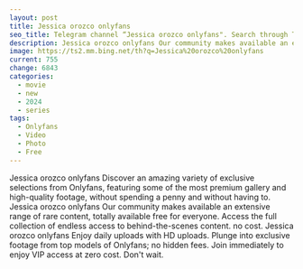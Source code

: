 ```yaml
---
layout: post
title: Jessica orozco onlyfans
seo_title: Telegram channel “Jessica orozco onlyfans". Search through Telegram channels. Catalog of telegram channels.
description: Jessica orozco onlyfans Our community makes available an extensive range of rare content
image: https://ts2.mm.bing.net/th?q=Jessica%20orozco%20onlyfans
current: 755
change: 6843
categories:
  - movie
  - new
  - 2024
  - series
tags: 
  - Onlyfans
  - Video
  - Photo
  - Free
---
```


Jessica orozco onlyfans Discover an amazing variety of exclusive selections from Onlyfans, featuring some of the most premium gallery and high-quality footage, without spending a penny and without having to. Jessica orozco onlyfans Our community makes available an extensive range of rare content, totally available free for everyone. Access the full collection of endless access to behind-the-scenes content. no cost. Jessica orozco onlyfans Enjoy daily uploads with HD uploads. Plunge into exclusive footage from top models of Onlyfans; no hidden fees. Join immediately to enjoy VIP access at zero cost. Don't wait.


